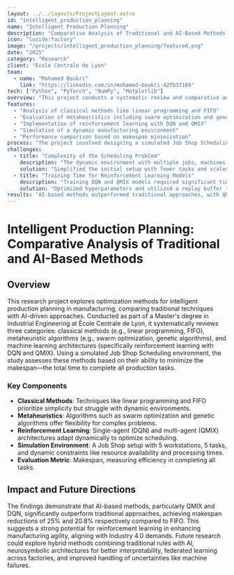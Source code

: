 ```yaml
---
layout: ../../layouts/ProjectLayout.astro
id: "intelligent_production_planning"
name: "Intelligent Production Planning"
description: "Comparative Analysis of Traditional and AI-Based Methods for Manufacturing Optimization"
icon: "lucide:factory"
image: "/projects/intelligent_production_planning/featured.png"
date: "2025"
category: "Research"
client: "École Centrale de Lyon"
team:
  - name: "Mohamed Boukri"
    link: "https://linkedin.com/in/mohamed-boukri-427b37189"
tech: ["Python", "PyTorch", "NumPy", "Matplotlib"]
overview: "This project conducts a systematic review and comparative analysis of optimization methods for manufacturing production planning, emphasizing the emergence of AI techniques. It evaluates classical approaches (linear programming, priority rules), metaheuristic algorithms (swarm optimization, genetic algorithms), and machine learning architectures (DQN and QMIX reinforcement learning) in a simulated industrial environment, focusing on minimizing the makespan."
features:
  - "Analysis of classical methods like linear programming and FIFO"
  - "Evaluation of metaheuristics including swarm optimization and genetic algorithms"
  - "Implementation of reinforcement learning with DQN and QMIX"
  - "Simulation of a dynamic manufacturing environment"
  - "Performance comparison based on makespan minimization"
process: "The project involved designing a simulated Job Shop Scheduling environment with 5 workstations and 5 tasks. Traditional methods (FIFO, Random) and AI-based approaches (DQN, QMIX) were implemented and tested using Python and PyTorch. The methodology included training reinforcement learning models over 500 episodes, optimizing hyperparameters, and evaluating performance against the makespan metric."
challenges:
  - title: "Complexity of the Scheduling Problem"
    description: "The dynamic environment with multiple jobs, machines, and constraints increased computational complexity."
    solution: "Simplified the initial setup with fewer tasks and scaled complexity incrementally during testing."
  - title: "Training Time for Reinforcement Learning Models"
    description: "Training DQN and QMIX models required significant time and computational resources."
    solution: "Optimized hyperparameters and utilized a replay buffer to enhance training efficiency."
results: "AI-based methods outperformed traditional approaches, with QMIX reducing the makespan by 25% and DQN by 20.8% compared to FIFO. The study highlights the potential of multi-agent reinforcement learning for agile manufacturing."
---
```


# Intelligent Production Planning: Comparative Analysis of Traditional and AI-Based Methods

## Overview

This research project explores optimization methods for intelligent production planning in manufacturing, comparing traditional techniques with AI-driven approaches. Conducted as part of a Master's degree in Industrial Engineering at École Centrale de Lyon, it systematically reviews three categories: classical methods (e.g., linear programming, FIFO), metaheuristic algorithms (e.g., swarm optimization, genetic algorithms), and machine learning architectures (specifically reinforcement learning with DQN and QMIX). Using a simulated Job Shop Scheduling environment, the study assesses these methods based on their ability to minimize the makespan—the total time to complete all production tasks.

### Key Components

- **Classical Methods**: Techniques like linear programming and FIFO prioritize simplicity but struggle with dynamic environments.
- **Metaheuristics**: Algorithms such as swarm optimization and genetic algorithms offer flexibility for complex problems.
- **Reinforcement Learning**: Single-agent (DQN) and multi-agent (QMIX) architectures adapt dynamically to optimize scheduling.
- **Simulation Environment**: A Job Shop setup with 5 workstations, 5 tasks, and dynamic constraints like resource availability and processing times.
- **Evaluation Metric**: Makespan, measuring efficiency in completing all tasks.

## Impact and Future Directions

The findings demonstrate that AI-based methods, particularly QMIX and DQN, significantly outperform traditional approaches, achieving makespan reductions of 25% and 20.8% respectively compared to FIFO. This suggests a strong potential for reinforcement learning in enhancing manufacturing agility, aligning with Industry 4.0 demands. Future research could explore hybrid methods combining traditional rules with AI, neurosymbolic architectures for better interpretability, federated learning across factories, and improved handling of uncertainties like machine failures.
